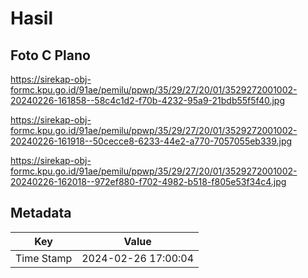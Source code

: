 # Hasil

## Foto C Plano

https://sirekap-obj-formc.kpu.go.id/91ae/pemilu/ppwp/35/29/27/20/01/3529272001002-20240226-161858--58c4c1d2-f70b-4232-95a9-21bdb55f5f40.jpg

https://sirekap-obj-formc.kpu.go.id/91ae/pemilu/ppwp/35/29/27/20/01/3529272001002-20240226-161918--50cecce8-6233-44e2-a770-7057055eb339.jpg

https://sirekap-obj-formc.kpu.go.id/91ae/pemilu/ppwp/35/29/27/20/01/3529272001002-20240226-162018--972ef880-f702-4982-b518-f805e53f34c4.jpg


## Metadata

| Key        | Value               |
| ---------- | ------------------- |
| Time Stamp | 2024-02-26 17:00:04 |



